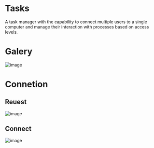 # Tasks
A task manager with the capability to connect multiple users to a single computer and manage their interaction with processes based on access levels.
# Galery 
![image](https://github.com/Abstract-Chief/Tasks/assets/92479577/0f8f1ff3-6ba8-49ed-98c1-75005e23113d)

# Connetion
## Reuest
![image](https://github.com/Abstract-Chief/Tasks/assets/92479577/cfa096f2-cc2f-46f9-b884-a0bd3ab6f663)


## Connect
![image](https://github.com/Abstract-Chief/Tasks/assets/92479577/6810a8b1-b922-4a58-979a-8b156542c451)


